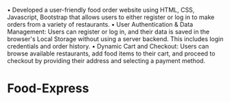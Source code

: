 •	Developed a user-friendly food order website using HTML, CSS, Javascript, Bootstrap that allows users to either register or
 log in to make orders from a variety of restaurants.
•	User Authentication & Data Management: Users can register or log in, and their data is saved in the browser's Local Storage
without using a server backend. This includes login credentials and order history.
•	Dynamic Cart and Checkout: Users can browse available restaurants, add food items to their cart, and proceed to checkout by providing their address and selecting a payment method.
# Food-Express
